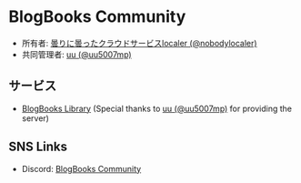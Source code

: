 # BlogBooks Community

- 所有者: [曇りに曇ったクラウドサービスlocaler (@nobodylocaler)](https://github.com/localer-sub)
- 共同管理者: [uu (@uu5007mp)](https://github.com/uu5007mp)

## サービス

- [BlogBooks Library](https://blogbooks.net) (Special thanks to [uu (@uu5007mp)](https://github.com/uu5007mp) for providing the server)

## SNS Links

- Discord: [BlogBooks Community](https://blogbooks.net/discord)
